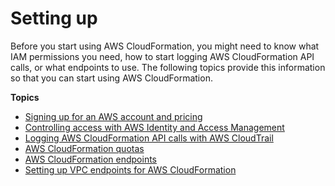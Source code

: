 # Setting up<a name="settingup"></a>

Before you start using AWS CloudFormation, you might need to know what IAM permissions you need, how to start logging AWS CloudFormation API calls, or what endpoints to use\. The following topics provide this information so that you can start using AWS CloudFormation\.

**Topics**
+ [Signing up for an AWS account and pricing](cfn-sign-up-for-aws.md)
+ [Controlling access with AWS Identity and Access Management](using-iam-template.md)
+ [Logging AWS CloudFormation API calls with AWS CloudTrail](cfn-api-logging-cloudtrail.md)
+ [AWS CloudFormation quotas](cloudformation-limits.md)
+ [AWS CloudFormation endpoints](using-cfn-endpoints.md)
+ [Setting up VPC endpoints for AWS CloudFormation](cfn-vpce-bucketnames.md)